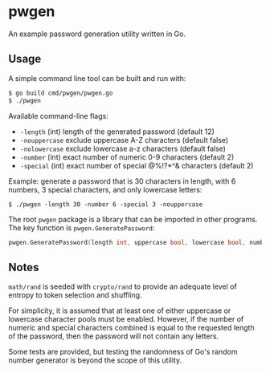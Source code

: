 # pwgen

An example password generation utility written in Go.


## Usage

A simple command line tool can be built and run with:
```bash
$ go build cmd/pwgen/pwgen.go
$ ./pwgen
```

Available command-line flags:
- `-length` (int) length of the generated password (default 12)
- `-nouppercase` exclude uppercase A-Z characters (default false)
- `-nolowercase` exclude lowercase a-z characters (default false)
- `-number` (int) exact number of numeric 0-9 characters (default 2)
- `-special` (int) exact number of special @%!?*^& characters (default 2)

Example: generate a password that is 30 characters in length, with 6 numbers, 3 special characters, and only lowercase letters:
```
$ ./pwgen -length 30 -number 6 -special 3 -nouppercase
```

The root `pwgen` package is a library that can be imported in other programs. The key function is `pwgen.GeneratePassword`:

```go
pwgen.GeneratePassword(length int, uppercase bool, lowercase bool, number int, special int) (password string, err error)
```


## Notes

`math/rand` is seeded with `crypto/rand` to provide an adequate level of entropy to token selection and shuffling.

For simplicity, it is assumed that at least one of either uppercase or lowercase character pools must be enabled. However, if the number of numeric and special characters combined is equal to the requested length of the password, then the password will not contain any letters.

Some tests are provided, but testing the randomness of Go's random number generator is beyond the scope of this utility.
